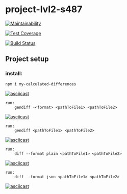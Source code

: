 # project-lvl2-s487

[![Maintainability](https://api.codeclimate.com/v1/badges/a99a88d28ad37a79dbf6/maintainability)](https://codeclimate.com/github/codeclimate/codeclimate/maintainability)

[![Test Coverage](https://api.codeclimate.com/v1/badges/a99a88d28ad37a79dbf6/test_coverage)](https://codeclimate.com/github/codeclimate/codeclimate/test_coverage)

[![Build Status](https://travis-ci.com/bombom70/project-lvl2-s487.svg?branch=master)](https://travis-ci.com/bombom70/project-lvl2-s487)

## Project setup

### install:
```
npm i my-calculated-differences
```

[![asciicast](https://asciinema.org/a/OhILJ2PX2O7NbKp6Yf0HizFFi.svg)](https://asciinema.org/a/OhILJ2PX2O7NbKp6Yf0HizFFi)


```
run:
    gendiff -<format> <pathToFile1> <pathToFile2>
```

[![asciicast](https://asciinema.org/a/KEZggSvoMFTPr9Mo2YFiQxmRB.svg)](https://asciinema.org/a/KEZggSvoMFTPr9Mo2YFiQxmRB)


```
run:
    gendiff <pathToFile1> <pathToFile2>
```

[![asciicast](https://asciinema.org/a/fpBWpMoXNF3LhS4CRD1TfMxAi.svg)](https://asciinema.org/a/fpBWpMoXNF3LhS4CRD1TfMxAi)

```
run:
    diff --format plain <pathToFile1> <pathToFile2>
```
[![asciicast](https://asciinema.org/a/fGrHUQfcaGOtar5T3PvyeFyEp.svg)](https://asciinema.org/a/fGrHUQfcaGOtar5T3PvyeFyEp)

```
run:
    diff --format json <pathToFile1> <pathToFile2>
```
[![asciicast](https://asciinema.org/a/MfBcaEfpo5YEFfQBviXyJ406W.svg)](https://asciinema.org/a/MfBcaEfpo5YEFfQBviXyJ406W)
